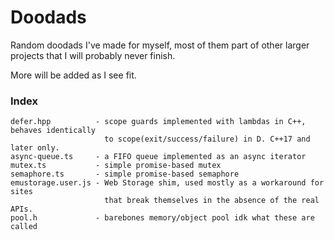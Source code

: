 Doodads
=======

Random doodads I've made for myself, most of them part of
other larger projects that I will probably never finish.

More will be added as I see fit.


### Index ###

```
defer.hpp          - scope guards implemented with lambdas in C++, behaves identically
                     to scope(exit/success/failure) in D. C++17 and later only.
async-queue.ts     - a FIFO queue implemented as an async iterator
mutex.ts           - simple promise-based mutex
semaphore.ts       - simple promise-based semaphore
emustorage.user.js - Web Storage shim, used mostly as a workaround for sites
                     that break themselves in the absence of the real APIs.
pool.h             - barebones memory/object pool idk what these are called
```
